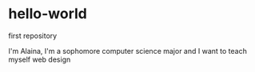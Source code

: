 # hello-world
first repository

I'm Alaina, I'm a sophomore computer science major and I want to teach myself web design
